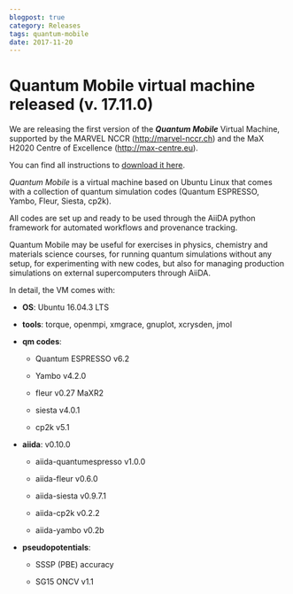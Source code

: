 ```yaml
---
blogpost: true
category: Releases
tags: quantum-mobile
date: 2017-11-20
---
```


# Quantum Mobile virtual machine released (v. 17.11.0)

We are releasing the first version of the ***Quantum Mobile*** Virtual Machine, supported by the MARVEL NCCR (<http://marvel-nccr.ch>) and the MaX H2020 Centre of Excellence (<http://max-centre.eu>).

You can find all instructions to [download it here](https://github.com/marvel-nccr/quantum-mobile/releases).

*Quantum Mobile* is a virtual machine based on Ubuntu Linux that comes with a collection of quantum simulation codes  (Quantum ESPRESSO, Yambo, Fleur, Siesta, cp2k).

All codes are set up and ready to be used through the AiiDA python framework for automated workflows and provenance tracking.

Quantum Mobile may be useful for exercises in physics, chemistry and materials science courses, for running quantum simulations without any setup, for experimenting with new codes, but also for managing production simulations on external supercomputers through AiiDA.

In detail, the VM comes with:

* **OS**: Ubuntu 16.04.3 LTS

* **tools**: torque, openmpi, xmgrace, gnuplot, xcrysden, jmol

* **qm codes**:

	+ Quantum ESPRESSO v6.2

	+ Yambo v4.2.0

	+ fleur v0.27 MaXR2

	+ siesta v4.0.1

	+ cp2k v5.1

* **aiida**: v0.10.0

	+ aiida-quantumespresso v1.0.0

	+ aiida-fleur v0.6.0

	+ aiida-siesta v0.9.7.1

	+ aiida-cp2k v0.2.2

	+ aiida-yambo v0.2b

* **pseudopotentials**:

	+ SSSP (PBE) accuracy

	+ SG15 ONCV v1.1
